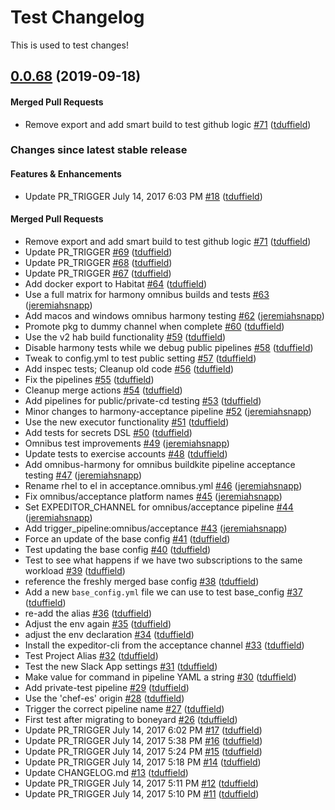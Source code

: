 # Test Changelog

This is used to test changes!

<!-- latest_release 0.0.68 -->
## [0.0.68](https://github.com/chef-boneyard/expeditor-acceptance/tree/0.0.68) (2019-09-18)

#### Merged Pull Requests
- Remove export and add smart build to test github logic [#71](https://github.com/chef-boneyard/expeditor-acceptance/pull/71) ([tduffield](https://github.com/tduffield))
<!-- latest_release -->

<!-- release_rollup since=latest_stable -->
### Changes since latest stable release

#### Features & Enhancements
- Update PR_TRIGGER July 14, 2017 6:03 PM [#18](https://github.com/chef/versioner-test/pull/18) ([tduffield](https://github.com/tduffield)) <!-- 0.0.20 -->

#### Merged Pull Requests
- Remove export and add smart build to test github logic [#71](https://github.com/chef-boneyard/expeditor-acceptance/pull/71) ([tduffield](https://github.com/tduffield)) <!-- 0.0.68 -->
- Update PR_TRIGGER [#69](https://github.com/chef-boneyard/expeditor-acceptance/pull/69) ([tduffield](https://github.com/tduffield)) <!-- 0.0.67 -->
- Update PR_TRIGGER [#68](https://github.com/chef-boneyard/expeditor-acceptance/pull/68) ([tduffield](https://github.com/tduffield)) <!-- 0.0.66 -->
- Update PR_TRIGGER [#67](https://github.com/chef-boneyard/expeditor-acceptance/pull/67) ([tduffield](https://github.com/tduffield)) <!-- 0.0.65 -->
- Add docker export to Habitat [#64](https://github.com/chef-boneyard/expeditor-acceptance/pull/64) ([tduffield](https://github.com/tduffield)) <!-- 0.0.64 -->
- Use a full matrix for harmony omnibus builds and tests [#63](https://github.com/chef-boneyard/expeditor-acceptance/pull/63) ([jeremiahsnapp](https://github.com/jeremiahsnapp)) <!-- 0.0.63 -->
- Add macos and windows omnibus harmony testing [#62](https://github.com/chef-boneyard/expeditor-acceptance/pull/62) ([jeremiahsnapp](https://github.com/jeremiahsnapp)) <!-- 0.0.62 -->
- Promote pkg to dummy channel when complete [#60](https://github.com/chef-boneyard/expeditor-acceptance/pull/60) ([tduffield](https://github.com/tduffield)) <!-- 0.0.61 -->
- Use the v2 hab build functionality [#59](https://github.com/chef-boneyard/expeditor-acceptance/pull/59) ([tduffield](https://github.com/tduffield)) <!-- 0.0.60 -->
- Disable harmony tests while we debug public pipelines [#58](https://github.com/chef-boneyard/expeditor-acceptance/pull/58) ([tduffield](https://github.com/tduffield)) <!-- 0.0.54 -->
- Tweak to config.yml to test public setting [#57](https://github.com/chef-boneyard/expeditor-acceptance/pull/57) ([tduffield](https://github.com/tduffield)) <!-- 0.0.52 -->
- Add inspec tests; Cleanup old code [#56](https://github.com/chef-boneyard/expeditor-acceptance/pull/56) ([tduffield](https://github.com/tduffield)) <!-- 0.0.51 -->
- Fix the pipelines [#55](https://github.com/chef-boneyard/expeditor-acceptance/pull/55) ([tduffield](https://github.com/tduffield)) <!-- 0.0.50 -->
- Cleanup merge actions [#54](https://github.com/chef-boneyard/expeditor-acceptance/pull/54) ([tduffield](https://github.com/tduffield)) <!-- 0.0.49 -->
- Add pipelines for public/private-cd testing [#53](https://github.com/chef-boneyard/expeditor-acceptance/pull/53) ([tduffield](https://github.com/tduffield)) <!-- 0.0.48 -->
- Minor changes to harmony-acceptance pipeline [#52](https://github.com/chef-boneyard/expeditor-acceptance/pull/52) ([jeremiahsnapp](https://github.com/jeremiahsnapp)) <!-- 0.0.47 -->
- Use the new executor functionality [#51](https://github.com/chef-boneyard/expeditor-acceptance/pull/51) ([tduffield](https://github.com/tduffield)) <!-- 0.0.46 -->
- Add tests for secrets DSL [#50](https://github.com/chef-boneyard/expeditor-acceptance/pull/50) ([tduffield](https://github.com/tduffield)) <!-- 0.0.45 -->
- Omnibus test improvements [#49](https://github.com/chef-boneyard/expeditor-acceptance/pull/49) ([jeremiahsnapp](https://github.com/jeremiahsnapp)) <!-- 0.0.44 -->
- Update tests to exercise accounts [#48](https://github.com/chef-boneyard/expeditor-acceptance/pull/48) ([tduffield](https://github.com/tduffield)) <!-- 0.0.43 -->
- Add omnibus-harmony for omnibus buildkite pipeline acceptance testing [#47](https://github.com/chef-boneyard/expeditor-acceptance/pull/47) ([jeremiahsnapp](https://github.com/jeremiahsnapp)) <!-- 0.0.42 -->
- Rename rhel to el in acceptance.omnibus.yml [#46](https://github.com/chef-boneyard/expeditor-acceptance/pull/46) ([jeremiahsnapp](https://github.com/jeremiahsnapp)) <!-- 0.0.41 -->
- Fix omnibus/acceptance platform names [#45](https://github.com/chef-boneyard/expeditor-acceptance/pull/45) ([jeremiahsnapp](https://github.com/jeremiahsnapp)) <!-- 0.0.40 -->
- Set EXPEDITOR_CHANNEL for omnibus/acceptance pipeline [#44](https://github.com/chef-boneyard/expeditor-acceptance/pull/44) ([jeremiahsnapp](https://github.com/jeremiahsnapp)) <!-- 0.0.39 -->
- Add trigger_pipeline:omnibus/acceptance [#43](https://github.com/chef-boneyard/expeditor-acceptance/pull/43) ([jeremiahsnapp](https://github.com/jeremiahsnapp)) <!-- 0.0.38 -->
- Force an update of the base config [#41](https://github.com/chef-boneyard/expeditor-acceptance/pull/41) ([tduffield](https://github.com/tduffield)) <!-- 0.0.37 -->
- Test updating the base config [#40](https://github.com/chef-boneyard/expeditor-acceptance/pull/40) ([tduffield](https://github.com/tduffield)) <!-- 0.0.36 -->
- Test to see what happens if we have two subscriptions to the same workload [#39](https://github.com/chef-boneyard/expeditor-acceptance/pull/39) ([tduffield](https://github.com/tduffield)) <!-- 0.0.35 -->
- reference the freshly merged base config [#38](https://github.com/chef-boneyard/expeditor-acceptance/pull/38) ([tduffield](https://github.com/tduffield)) <!-- 0.0.34 -->
- Add a new `base_config.yml` file we can use to test base_config [#37](https://github.com/chef-boneyard/expeditor-acceptance/pull/37) ([tduffield](https://github.com/tduffield)) <!-- 0.0.33 -->
- re-add the alias [#36](https://github.com/chef-boneyard/expeditor-acceptance/pull/36) ([tduffield](https://github.com/tduffield)) <!-- 0.0.32 -->
- Adjust the env again [#35](https://github.com/chef-boneyard/expeditor-acceptance/pull/35) ([tduffield](https://github.com/tduffield)) <!-- 0.0.31 -->
- adjust the env declaration [#34](https://github.com/chef-boneyard/expeditor-acceptance/pull/34) ([tduffield](https://github.com/tduffield)) <!-- 0.0.30 -->
- Install the expeditor-cli from the acceptance channel [#33](https://github.com/chef-boneyard/expeditor-acceptance/pull/33) ([tduffield](https://github.com/tduffield)) <!-- 0.0.29 -->
- Test Project Alias [#32](https://github.com/chef-boneyard/expeditor-acceptance/pull/32) ([tduffield](https://github.com/tduffield)) <!-- 0.0.28 -->
- Test the new Slack App settings [#31](https://github.com/chef-boneyard/expeditor-acceptance/pull/31) ([tduffield](https://github.com/tduffield)) <!-- 0.0.27 -->
- Make value for command in pipeline YAML a string [#30](https://github.com/chef-boneyard/expeditor-acceptance/pull/30) ([tduffield](https://github.com/tduffield)) <!-- 0.0.26 -->
- Add private-test pipeline [#29](https://github.com/chef-boneyard/expeditor-acceptance/pull/29) ([tduffield](https://github.com/tduffield)) <!-- 0.0.25 -->
- Use the &#39;chef-es&#39; origin [#28](https://github.com/chef-boneyard/expeditor-acceptance/pull/28) ([tduffield](https://github.com/tduffield)) <!-- 0.0.24 -->
- Trigger the correct pipeline name [#27](https://github.com/chef-boneyard/expeditor-acceptance/pull/27) ([tduffield](https://github.com/tduffield)) <!-- 0.0.23 -->
- First test after migrating to boneyard [#26](https://github.com/chef-boneyard/expeditor-acceptance/pull/26) ([tduffield](https://github.com/tduffield)) <!-- 0.0.22 -->
- Update PR_TRIGGER July 14, 2017 6:02 PM [#17](https://github.com/chef/versioner-test/pull/17) ([tduffield](https://github.com/tduffield)) <!-- 0.0.19 -->
- Update PR_TRIGGER July 14, 2017 5:38 PM [#16](https://github.com/chef/versioner-test/pull/16) ([tduffield](https://github.com/tduffield)) <!-- 0.0.18 -->
- Update PR_TRIGGER July 14, 2017 5:24 PM [#15](https://github.com/chef/versioner-test/pull/15) ([tduffield](https://github.com/tduffield)) <!-- 0.0.17 -->
- Update PR_TRIGGER July 14, 2017 5:18 PM [#14](https://github.com/chef/versioner-test/pull/14) ([tduffield](https://github.com/tduffield)) <!-- 0.0.16 -->
- Update CHANGELOG.md [#13](https://github.com/chef/versioner-test/pull/13) ([tduffield](https://github.com/tduffield)) <!-- 0.0.15 -->
- Update PR_TRIGGER July 14, 2017 5:11 PM [#12](https://github.com/chef/versioner-test/pull/12) ([tduffield](https://github.com/tduffield)) <!-- 0.0.14 -->
- Update PR_TRIGGER July 14, 2017 5:10 PM [#11](https://github.com/chef/versioner-test/pull/11) ([tduffield](https://github.com/tduffield)) <!-- 0.0.13 -->
<!-- release_rollup -->